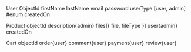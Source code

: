 User
    ObjectId
    firstName
    lastName
    email
    password
    userType [user, admin] #enum
    createdOn    

Product
    objectId
    description{admin}
    files[{
        file,
        fileType
    }] 
    user{admin}
    createdOn

Cart
   objectId
   order{user}
   comment{user}
   payment{user}
   review{user}

